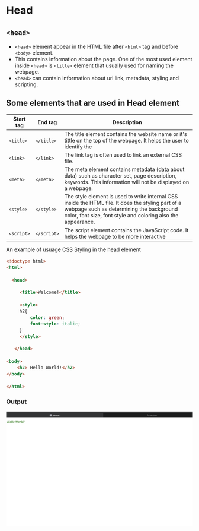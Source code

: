# Head

## `<head>`
- `<head>` element appear in the HTML file after `<html>` tag and before `<body>` element.
- This contains information about the page. One of the most used element inside `<head>` is `<title>` element that usually used for naming the webpage.
- `<head>` can contain information about  url link, metadata, styling and scripting.

## Some elements that are used in Head element
|Start tag|End tag|Description|
|---------|-------|-----------|
|`<title>`|`</title>`| The title element contains the website name or it's tittle on the top of the webpage. It helps the user to identify the  |
|`<link>`|`</link>`| The link tag is often used to link an external CSS file.  
|`<meta>`|`</meta>`| The meta element contains metadata (data about data) such as character set, page description, keywords. This information will not be displayed on a webpage.
|`<style>`|`</style>`| The style element is used to write internal CSS inside the HTML file. It does the styling part of a webpage such as determining the background color, font size, font style and coloring also the appearance.|
|`<script>`|`</script>`| The script element contains the JavaScript code. It helps the webpage to be more interactive 

An example of usuage CSS Styling in the head element

```html
<!doctype html>
<html>

  <head>
    
     <title>Welcome!</title>

     <style>
     h2{
         color: green;
         font-style: italic;
     }
     </style>

   </head>

<body>
    <h2> Hello World!</h2>
</body>

</html>

```
### Output

![image](./head_example_output.png "output")
